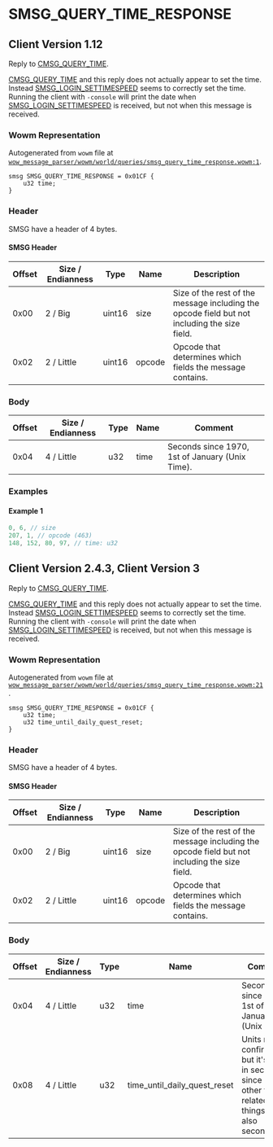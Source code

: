 # SMSG_QUERY_TIME_RESPONSE

## Client Version 1.12

Reply to [CMSG_QUERY_TIME](./cmsg_query_time.md).

[CMSG_QUERY_TIME](./cmsg_query_time.md) and this reply does not actually appear to set the time. Instead [SMSG_LOGIN_SETTIMESPEED](./smsg_login_settimespeed.md) seems to correctly set the time. Running the client with `-console` will print the date when [SMSG_LOGIN_SETTIMESPEED](./smsg_login_settimespeed.md) is received, but not when this message is received.

### Wowm Representation

Autogenerated from `wowm` file at [`wow_message_parser/wowm/world/queries/smsg_query_time_response.wowm:1`](https://github.com/gtker/wow_messages/tree/main/wow_message_parser/wowm/world/queries/smsg_query_time_response.wowm#L1).
```rust,ignore
smsg SMSG_QUERY_TIME_RESPONSE = 0x01CF {
    u32 time;
}
```
### Header

SMSG have a header of 4 bytes.

#### SMSG Header

| Offset | Size / Endianness | Type   | Name   | Description |
| ------ | ----------------- | ------ | ------ | ----------- |
| 0x00   | 2 / Big           | uint16 | size   | Size of the rest of the message including the opcode field but not including the size field.|
| 0x02   | 2 / Little        | uint16 | opcode | Opcode that determines which fields the message contains.|

### Body

| Offset | Size / Endianness | Type | Name | Comment |
| ------ | ----------------- | ---- | ---- | ------- |
| 0x04 | 4 / Little | u32 | time | Seconds since 1970, 1st of January (Unix Time). |

### Examples

#### Example 1

```c
0, 6, // size
207, 1, // opcode (463)
148, 152, 80, 97, // time: u32
```
## Client Version 2.4.3, Client Version 3

Reply to [CMSG_QUERY_TIME](./cmsg_query_time.md).

[CMSG_QUERY_TIME](./cmsg_query_time.md) and this reply does not actually appear to set the time. Instead [SMSG_LOGIN_SETTIMESPEED](./smsg_login_settimespeed.md) seems to correctly set the time. Running the client with `-console` will print the date when [SMSG_LOGIN_SETTIMESPEED](./smsg_login_settimespeed.md) is received, but not when this message is received.

### Wowm Representation

Autogenerated from `wowm` file at [`wow_message_parser/wowm/world/queries/smsg_query_time_response.wowm:21`](https://github.com/gtker/wow_messages/tree/main/wow_message_parser/wowm/world/queries/smsg_query_time_response.wowm#L21).
```rust,ignore
smsg SMSG_QUERY_TIME_RESPONSE = 0x01CF {
    u32 time;
    u32 time_until_daily_quest_reset;
}
```
### Header

SMSG have a header of 4 bytes.

#### SMSG Header

| Offset | Size / Endianness | Type   | Name   | Description |
| ------ | ----------------- | ------ | ------ | ----------- |
| 0x00   | 2 / Big           | uint16 | size   | Size of the rest of the message including the opcode field but not including the size field.|
| 0x02   | 2 / Little        | uint16 | opcode | Opcode that determines which fields the message contains.|

### Body

| Offset | Size / Endianness | Type | Name | Comment |
| ------ | ----------------- | ---- | ---- | ------- |
| 0x04 | 4 / Little | u32 | time | Seconds since 1970, 1st of January (Unix Time). |
| 0x08 | 4 / Little | u32 | time_until_daily_quest_reset | Units need confirmation, but it's likely in seconds, since many other time related things are also seconds. |

